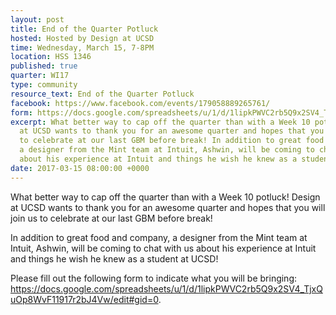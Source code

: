 ```yaml
---
layout: post
title: End of the Quarter Potluck
hosted: Hosted by Design at UCSD
time: Wednesday, March 15, 7-8PM
location: HSS 1346
published: true
quarter: WI17
type: community
resource_text: End of the Quarter Potluck
facebook: https://www.facebook.com/events/179058889265761/
form: https://docs.google.com/spreadsheets/u/1/d/1lipkPWVC2rb5Q9x2SV4_TjxQuOp8WvF11917r2bJ4Vw/edit#gid=0
excerpt: What better way to cap off the quarter than with a Week 10 potluck! Design
  at UCSD wants to thank you for an awesome quarter and hopes that you will join us
  to celebrate at our last GBM before break! In addition to great food and company,
  a designer from the Mint team at Intuit, Ashwin, will be coming to chat with us
  about his experience at Intuit and things he wish he knew as a student at UCSD!
date: 2017-03-15 08:00:00 +0000
---
```

What better way to cap off the quarter than with a Week 10 potluck! Design at UCSD wants to thank you for an awesome quarter and hopes that you will join us to celebrate at our last GBM before break! 

In addition to great food and company, a designer from the Mint team at Intuit, Ashwin, will be coming to chat with us about his experience at Intuit and things he wish he knew as a student at UCSD!

Please fill out the following form to indicate what you will be bringing: https://docs.google.com/spreadsheets/u/1/d/1lipkPWVC2rb5Q9x2SV4_TjxQuOp8WvF11917r2bJ4Vw/edit#gid=0.